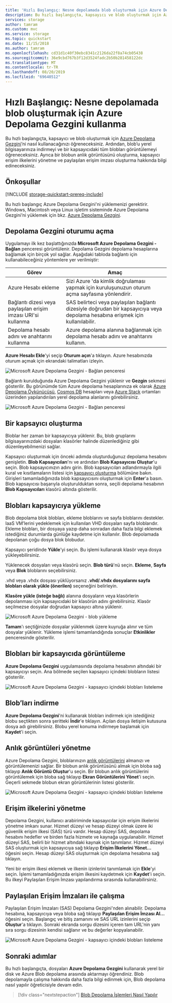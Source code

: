 ```yaml
---
title: 'Hızlı Başlangıç: Nesne depolamada blob oluşturmak için Azure Depolama Gezgini kullanma'
description: Bu hızlı başlangıçta, kapsayıcı ve blob oluşturmak için Azure Depolama Gezgini’ni nasıl kullanacağınızı öğreneceksiniz. Ardından, blob’u yerel bilgisayarınıza indirmeyi ve bir kapsayıcıdaki tüm blobları görüntülemeyi öğreneceksiniz. Ayrıca bir blobun anlık görüntüsünü oluşturma, kapsayıcı erişim ilkelerini yönetme ve paylaşılan erişim imzası oluşturma hakkında bilgi edineceksiniz.
services: storage
author: tamram
ms.custom: mvc
ms.service: storage
ms.topic: quickstart
ms.date: 11/15/2018
ms.author: tamram
ms.openlocfilehash: cd31d1c40f30ebc8341c2126da22f8a74cb05438
ms.sourcegitcommit: 36e9cbd767b3f12d3524fadc2b50b281458122dc
ms.translationtype: MT
ms.contentlocale: tr-TR
ms.lasthandoff: 08/20/2019
ms.locfileid: "69640512"
---
```

# <a name="quickstart-use-azure-storage-explorer-to-create-a-blob-in-object-storage"></a>Hızlı Başlangıç: Nesne depolamada blob oluşturmak için Azure Depolama Gezgini kullanma

Bu hızlı başlangıçta, kapsayıcı ve blob oluşturmak için [Azure Depolama Gezgini](https://azure.microsoft.com/features/storage-explorer/)’ni nasıl kullanacağınızı öğreneceksiniz. Ardından, blob’u yerel bilgisayarınıza indirmeyi ve bir kapsayıcıdaki tüm blobları görüntülemeyi öğreneceksiniz. Ayrıca bir blobun anlık görüntüsünü oluşturma, kapsayıcı erişim ilkelerini yönetme ve paylaşılan erişim imzası oluşturma hakkında bilgi edineceksiniz.

## <a name="prerequisites"></a>Önkoşullar

[!INCLUDE [storage-quickstart-prereq-include](../../../includes/storage-quickstart-prereq-include.md)]

Bu hızlı başlangıç Azure Depolama Gezgini'ni yüklemenizi gerektirir. Windows, Macintosh veya Linux işletim sisteminde Azure Depolama Gezgini’ni yüklemek için bkz. [Azure Depolama Gezgini](https://azure.microsoft.com/features/storage-explorer/).

## <a name="log-in-to-storage-explorer"></a>Depolama Gezgini oturumu açma

Uygulamayı ilk kez başlattığınızda **Microsoft Azure Depolama Gezgini - Bağlan** penceresi görüntülenir. Depolama Gezgini depolama hesaplarına bağlamak için birçok yol sağlar. Aşağıdaki tabloda bağlantı için kullanabileceğiniz yöntemlere yer verilmiştir:

|Görev|Amaç|
|---|---|
|Azure Hesabı ekleme | Sizi Azure 'da kimlik doğrulaması yapmak için kuruluşunuzun oturum açma sayfasına yönlendirir. |
|Bağlantı dizesi veya paylaşılan erişim imzası URI'si kullanma | SAS belirteci veya paylaşılan bağlantı dizesiyle doğrudan bir kapsayıcıya veya depolama hesabına erişmek için kullanılabilir. |
|Depolama hesabı adını ve anahtarını kullanma| Azure depolama alanına bağlanmak için depolama hesabı adını ve anahtarını kullanın.|

**Azure Hesabı Ekle**'yi seçip **Oturum açın**'a tıklayın. Azure hesabınızda oturum açmak için ekrandaki talimatları izleyin.

![Microsoft Azure Depolama Gezgini - Bağlan penceresi](media/storage-quickstart-blobs-storage-explorer/connect.png)

Bağlantı kurulduğunda Azure Depolama Gezgini yüklenir ve **Gezgin** sekmesi gösterilir. Bu görünümde tüm Azure depolama hesaplarınıza ek olarak [Azure Depolama Öykünücüsü](../common/storage-use-emulator.md?toc=%2fazure%2fstorage%2fblobs%2ftoc.json), [Cosmos DB](../../cosmos-db/storage-explorer.md?toc=%2fazure%2fstorage%2fblobs%2ftoc.json) hesapları veya [Azure Stack](/azure-stack/user/azure-stack-storage-connect-se?toc=%2fazure%2fstorage%2fblobs%2ftoc.json) ortamları üzerinden yapılandırılan yerel depolama alanlarını görebilirsiniz.

![Microsoft Azure Depolama Gezgini - Bağlan penceresi](media/storage-quickstart-blobs-storage-explorer/mainpage.png)

## <a name="create-a-container"></a>Bir kapsayıcı oluşturma

Bloblar her zaman bir kapsayıcıya yüklenir. Bu, blob gruplarını bilgisayarınızdaki dosyaları klasörler halinde düzenlediğiniz gibi düzenleyebilmenizi sağlar.

Kapsayıcı oluşturmak için önceki adımda oluşturduğunuz depolama hesabını genişletin. **Blob Kapsayıcıları**'nı ve ardından **Blob Kapsayıcısı Oluştur**'u seçin. Blob kapsayıcınızın adını girin. Blob kapsayıcıları adlandırmayla ilgili kural ve kısıtlamaların listesi için [kapsayıcı oluşturma](storage-quickstart-blobs-dotnet.md#create-a-container) bölümüne bakın. Girişleri tamamladığınızda blob kapsayıcısını oluşturmak için **Enter**'a basın. Blob kapsayıcısı başarıyla oluşturulduktan sonra, seçili depolama hesabının **Blob Kapsayıcıları** klasörü altında gösterilir.

## <a name="upload-blobs-to-the-container"></a>Blobları kapsayıcıya yükleme

Blob depolama blok blobları, ekleme bloblarını ve sayfa bloblarını destekler. IaaS VM’lerini yedeklemek için kullanılan VHD dosyaları sayfa bloblarıdır. Ekleme blobları, bir dosyaya yazıp daha sonradan daha fazla bilgi eklemek istediğiniz durumlarda günlüğe kaydetme için kullanılır. Blob depolamada depolanan çoğu dosya blok blobudur.

Kapsayıcı şeridinde **Yükle**'yi seçin. Bu işlemi kullanarak klasör veya dosya yükleyebilirsiniz.

Yüklenecek dosyaları veya klasörü seçin. **Blob türü**'nü seçin. **Ekleme**, **Sayfa** veya **Blok** bloblarını seçebilirsiniz.

.vhd veya .vhdx dosyası yüklüyorsanız **.vhd/.vhdx dosyalarını sayfa blobları olarak yükle (önerilen)** seçeneğini belirleyin.

**Klasöre yükle (isteğe bağlı)** alanına dosyaların veya klasörlerin depolanması için kapsayıcıdaki bir klasörün adını girebilirsiniz. Klasör seçilmezse dosyalar doğrudan kapsayıcı altına yüklenir.

![Microsoft Azure Depolama Gezgini - blob yükleme](media/storage-quickstart-blobs-storage-explorer/uploadblob.png)

**Tamam**'ı seçtiğinizde dosyalar yüklenmek üzere kuyruğa alınır ve tüm dosyalar yüklenir. Yükleme işlemi tamamlandığında sonuçlar **Etkinlikler** penceresinde gösterilir.

## <a name="view-blobs-in-a-container"></a>Blobları bir kapsayıcıda görüntüleme

**Azure Depolama Gezgini** uygulamasında depolama hesabının altındaki bir kapsayıcıyı seçin. Ana bölmede seçilen kapsayıcı içindeki blobların listesi gösterilir.

![Microsoft Azure Depolama Gezgini - kapsayıcı içindeki blobları listeleme](media/storage-quickstart-blobs-storage-explorer/listblobs.png)

## <a name="download-blobs"></a>Blob’ları indirme

**Azure Depolama Gezgini**'ni kullanarak blobları indirmek için istediğiniz blobu seçtikten sonra şeritteki **İndir**'e tıklayın. Açılan dosya iletişim kutusuna dosya adı girebilirsiniz. Blobu yerel konuma indirmeye başlamak için **Kaydet**'i seçin.

## <a name="manage-snapshots"></a>Anlık görüntüleri yönetme

Azure Depolama Gezgini, bloblarınızın [anlık görüntülerini](storage-blob-snapshots.md) almanızı ve görüntülemenizi sağlar. Bir blobun anlık görüntüsünü almak için bloba sağ tıklayıp **Anlık Görüntü Oluştur**'u seçin. Bir blobun anlık görüntülerini görüntülemek için bloba sağ tıklayıp **Ekran Görüntülerini Yönet**'i seçin. Geçerli sekmede blobun ekran görüntülerinin listesi gösterilir.

![Microsoft Azure Depolama Gezgini - kapsayıcı içindeki blobları listeleme](media/storage-quickstart-blobs-storage-explorer/snapshots.png)

## <a name="manage-access-policies"></a>Erişim ilkelerini yönetme

Depolama Gezgini, kullanıcı arabiriminde kapsayıcılar için erişim ilkelerini yönetme imkanı sunar. Hizmet düzeyi ve hesap düzeyi olmak üzere iki güvenlik erişim ilkesi (SAS) türü vardır. Hesap düzeyi SAS, depolama hesabını hedefler ve birden fazla hizmete ve kaynağa uygulanabilir. Hizmet düzeyi SAS, belirli bir hizmet altındaki kaynak için tanımlanır. Hizmet düzeyi SAS oluşturmak için kapsayıcıya sağ tıklayıp **Erişim İlkelerini Yönet...** öğesini seçin. Hesap düzeyi SAS oluşturmak için depolama hesabına sağ tıklayın.

Yeni bir erişim ilkesi eklemek ve ilkenin izinlerini tanımlamak için **Ekle**'yi seçin. İşlemi tamamladığınızda erişim ilkesini kaydetmek için **Kaydet**'i seçin. Bu ilkeyi Paylaşılan Erişim İmzası yapılandırma sırasında kullanabilirsiniz.

## <a name="work-with-shared-access-signatures"></a>Paylaşılan Erişim İmzaları ile çalışma

Paylaşılan Erişim İmzaları (SAS) Depolama Gezgini'nden alınabilir. Depolama hesabına, kapsayıcıya veya bloba sağ tıklayıp **Paylaşılan Erişim İmzası Al...** öğesini seçin. Başlangıç ve bitiş zamanını ve SAS URL izinlerini seçip **Oluştur**'a tıklayın. Sonraki ekranda sorgu dizesini içeren tam URL'nin yanı sıra sorgu dizesinin kendisi sağlanır ve bu değerler kopyalanabilir.

![Microsoft Azure Depolama Gezgini - kapsayıcı içindeki blobları listeleme](media/storage-quickstart-blobs-storage-explorer/sharedaccesssignature.png)

## <a name="next-steps"></a>Sonraki adımlar

Bu hızlı başlangıçta, dosyaları **Azure Depolama Gezgini** kullanarak yerel bir disk ve Azure Blob depolama arasında aktarmayı öğrendiniz. Blob depolamayla çalışma hakkında daha fazla bilgi edinmek için, Blob depolama nasıl yapılır öğreticisiyle devam edin.

> [!div class="nextstepaction"]
> [Blob Depolama İşlemleri Nasıl Yapılır](storage-how-to-use-blobs-powershell.md)
